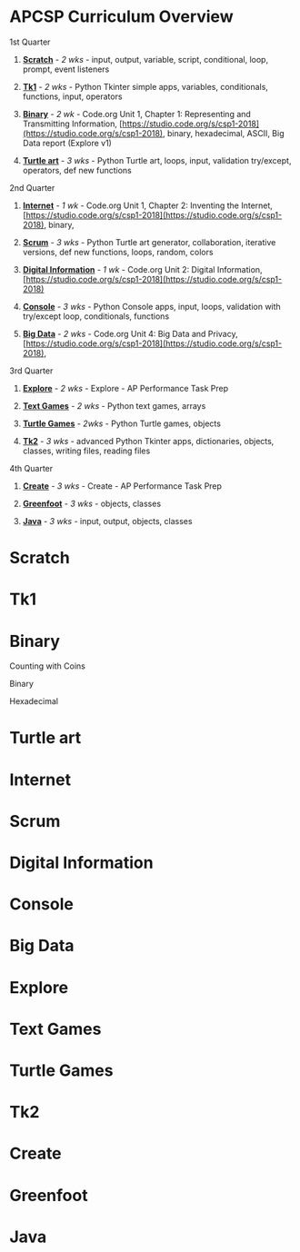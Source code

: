 # APCSP Curriculum Overview

1st Quarter 

1. **[Scratch](#scratch)** - *2 wks* - input, output, variable, script, conditional, loop, prompt, event listeners

1. **[Tk1](#tk1)** - *2 wks* - Python Tkinter simple apps, variables, conditionals, functions, input, operators

1. **[Binary](#binary)** - *2 wk* - Code.org Unit 1, Chapter 1: Representing and Transmitting Information, [https://studio.code.org/s/csp1-2018](https://studio.code.org/s/csp1-2018), binary, hexadecimal, ASCII, Big Data report (Explore v1)

1. **[Turtle art](#turtle-art)** - *3 wks* - Python Turtle art, loops, input, validation try/except, operators, def new functions

2nd Quarter 

1. **[Internet](#internet)** - *1 wk* - Code.org Unit 1, Chapter 2: Inventing the Internet, [https://studio.code.org/s/csp1-2018](https://studio.code.org/s/csp1-2018), binary,

1. **[Scrum](#scrum)** - *3 wks* - Python Turtle art generator, collaboration, iterative versions, def new functions, loops, random, colors

1. **[Digital Information]()** - *1 wk* - Code.org Unit 2: Digital Information, [https://studio.code.org/s/csp1-2018](https://studio.code.org/s/csp1-2018)

1. **[Console](#console)** - *3 wks* - Python Console apps, input, loops, validation with try/except loop, conditionals, functions

1. **[Big Data](#big-data)** - *2 wks* - Code.org Unit 4: Big Data and Privacy, [https://studio.code.org/s/csp1-2018](https://studio.code.org/s/csp1-2018), 

3rd Quarter 

1. **[Explore](#explore)** - *2 wks* - Explore - AP Performance Task Prep

1. **[Text Games](#text-games)** - *2 wks* - Python text games, arrays

1. **[Turtle Games](#turtle-games)** - *2wks* - Python Turtle games, objects

1. **[Tk2](#tk2)** - *3 wks* - advanced Python Tkinter apps, dictionaries, objects, classes, writing files, reading files

4th Quarter

1. **[Create](#create)** - *3 wks* - Create - AP Performance Task Prep

1. **[Greenfoot](#greenfoot)** - *3 wks* - objects, classes

1. **[Java](#java)** - *3 wks* - input, output, objects, classes


# Scratch

# Tk1

# Binary

Counting with Coins

Binary

Hexadecimal

# Turtle art

# Internet

# Scrum

# Digital Information

# Console

# Big Data

# Explore

# Text Games

# Turtle Games

# Tk2

# Create

# Greenfoot

# Java
